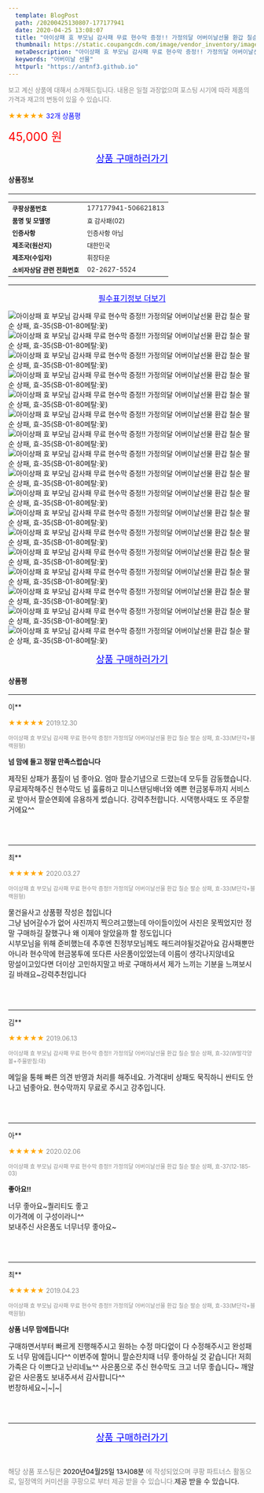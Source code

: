 ```yaml
---
  template: BlogPost
  path: /20200425130807-177177941
  date: 2020-04-25 13:08:07
  title: "아이상패 효 부모님 감사패 무료 현수막 증정!! 가정의달 어버이날선물 환갑 칠순 팔순 상패, 효-35(SB-01-80메탈:꽃)"
  thumbnail: https://static.coupangcdn.com/image/vendor_inventory/images/2019/01/16/10/6/0acd6cff-a8b6-42e2-8697-4236e2714154.jpg
  metaDescription: "아이상패 효 부모님 감사패 무료 현수막 증정!! 가정의달 어버이날선물 환갑 칠순 팔순 상패, 효-35(SB-01-80메탈:꽃),어버이날 선물"
  keywords: "어버이날 선물"
  httpurl: "https://antnf3.github.io"
---
```

  
<span style="color: #888;font-size:0.8rem">보고 계신 상품에 대해서 소개해드립니다.
내용은 일절 과장없으며 포스팅 시기에 따라 제품의 가격과 재고의 변동이 있을 수 있습니다.</span>
  
<span style="color: orange;">★★★★★</span> <span style="color: blue;font-size: 0.85rem;">32개 상품평</span>

<span style="font-size: 0.9rem"></span> 

<span style="color: red;font-size: 1.5rem;">45,000 원</span>



<p align="center"><a href="http://me2.do/FX3ceNQt" style="font-size: 1.2rem; color: blue;">상품 구매하러가기</a></p>

#### 상품정보

---

|                  |                       |
| ---------------- | --------------------- |
| **<span style="font-size:0.8rem;">쿠팡상품번호</span>** | <span style="font-size:0.8rem;">177177941-506621813</span> |
| **<span style="font-size:0.8rem;">품명 및 모델명</span>**    | <span style="font-size:0.8rem;">효 감사패(02)</span>        |
| **<span style="font-size:0.8rem;">인증사항</span>**    | <span style="font-size:0.8rem;">인증사항 아님</span>        |
| **<span style="font-size:0.8rem;">제조국(원산지)</span>**    | <span style="font-size:0.8rem;">대한민국</span>        |
| **<span style="font-size:0.8rem;">제조자(수입자)</span>**    | <span style="font-size:0.8rem;">휘장타운</span>        |
| **<span style="font-size:0.8rem;">소비자상담 관련 전화번호</span>**    | <span style="font-size:0.8rem;">02-2627-5524</span>        |

---

<p align="center"><a href="http://me2.do/FX3ceNQt" style="font-size: 1rem; color: blue;">필수표기정보 더보기</a></p>

![아이상패 효 부모님 감사패 무료 현수막 증정!! 가정의달 어버이날선물 환갑 칠순 팔순 상패, 효-35(SB-01-80메탈:꽃)](http://thumbnail7.coupangcdn.com/thumbnails/remote/q89/image/vendor_inventory/images/2018/12/20/15/8/7c0da034-5fdd-4fdd-ada7-251b9bf260c3.jpg)
![아이상패 효 부모님 감사패 무료 현수막 증정!! 가정의달 어버이날선물 환갑 칠순 팔순 상패, 효-35(SB-01-80메탈:꽃)](http://thumbnail8.coupangcdn.com/thumbnails/remote/q89/image/vendor_inventory/cd5f/f9c3529ba969062644633805018c5c88f5ffca8fcd71d9a0706cde9ffeee.jpg)
![아이상패 효 부모님 감사패 무료 현수막 증정!! 가정의달 어버이날선물 환갑 칠순 팔순 상패, 효-35(SB-01-80메탈:꽃)](http://thumbnail10.coupangcdn.com/thumbnails/remote/q89/image/vendor_inventory/fde2/3cbae2ffce84795e5ca5e2d65390dde7180bf1b5f442314aa09b905d908b.jpg)
![아이상패 효 부모님 감사패 무료 현수막 증정!! 가정의달 어버이날선물 환갑 칠순 팔순 상패, 효-35(SB-01-80메탈:꽃)](http://thumbnail6.coupangcdn.com/thumbnails/remote/q89/image/vendor_inventory/images/2019/01/16/10/4/d3a3e59a-fdba-42a9-b7fe-d86710ebdd26.jpg)
![아이상패 효 부모님 감사패 무료 현수막 증정!! 가정의달 어버이날선물 환갑 칠순 팔순 상패, 효-35(SB-01-80메탈:꽃)](http://thumbnail6.coupangcdn.com/thumbnails/remote/q89/image/vendor_inventory/e442/70de47ff468efa3af58c0807a833b173831babf4aed2fbfc97a6aa3432c2.jpg)
![아이상패 효 부모님 감사패 무료 현수막 증정!! 가정의달 어버이날선물 환갑 칠순 팔순 상패, 효-35(SB-01-80메탈:꽃)](http://thumbnail7.coupangcdn.com/thumbnails/remote/q89/image/vendor_inventory/5840/2f040e80b41d0948bcff286f9a39e339a5033f8c50341fc042efbbbe20d7.jpg)
![아이상패 효 부모님 감사패 무료 현수막 증정!! 가정의달 어버이날선물 환갑 칠순 팔순 상패, 효-35(SB-01-80메탈:꽃)](http://thumbnail7.coupangcdn.com/thumbnails/remote/q89/image/vendor_inventory/73c9/02ec8dff23af11abb1bcdf17c294e50de2ebc6ddbad9d67907c3e884a036.jpg)
![아이상패 효 부모님 감사패 무료 현수막 증정!! 가정의달 어버이날선물 환갑 칠순 팔순 상패, 효-35(SB-01-80메탈:꽃)](http://thumbnail6.coupangcdn.com/thumbnails/remote/q89/image/vendor_inventory/c330/54a8ebde5b013448ee5778400f9cc31ed2278dabc77fb9942703afd07f02.jpg)
![아이상패 효 부모님 감사패 무료 현수막 증정!! 가정의달 어버이날선물 환갑 칠순 팔순 상패, 효-35(SB-01-80메탈:꽃)](http://thumbnail10.coupangcdn.com/thumbnails/remote/q89/image/vendor_inventory/3c8f/aaaa907d9537a7f5b7e87925e014568470c0f026e9617d01e98df014911f.jpg)
![아이상패 효 부모님 감사패 무료 현수막 증정!! 가정의달 어버이날선물 환갑 칠순 팔순 상패, 효-35(SB-01-80메탈:꽃)](http://thumbnail9.coupangcdn.com/thumbnails/remote/q89/image/vendor_inventory/99c4/26c0f1a0f656953061b589c3c8f3aa01d6a086ba171fe94eee625f455b27.jpg)
![아이상패 효 부모님 감사패 무료 현수막 증정!! 가정의달 어버이날선물 환갑 칠순 팔순 상패, 효-35(SB-01-80메탈:꽃)](http://thumbnail10.coupangcdn.com/thumbnails/remote/q89/image/vendor_inventory/5adf/269ffb01fa6f342e917fedb008c464b8740f855284f4909f4f6b83a6aa4b.jpg)
![아이상패 효 부모님 감사패 무료 현수막 증정!! 가정의달 어버이날선물 환갑 칠순 팔순 상패, 효-35(SB-01-80메탈:꽃)](http://thumbnail9.coupangcdn.com/thumbnails/remote/q89/image/vendor_inventory/f7e7/d7d061c86aa352047ded990fa4f57c3925c97a244802c4b65ac49cc46a00.jpg)
![아이상패 효 부모님 감사패 무료 현수막 증정!! 가정의달 어버이날선물 환갑 칠순 팔순 상패, 효-35(SB-01-80메탈:꽃)](http://thumbnail8.coupangcdn.com/thumbnails/remote/q89/image/vendor_inventory/db12/86adbf9323815ddb237fcc1268c0365d54f22c937a23d55dc123a297babe.jpg)
![아이상패 효 부모님 감사패 무료 현수막 증정!! 가정의달 어버이날선물 환갑 칠순 팔순 상패, 효-35(SB-01-80메탈:꽃)](http://thumbnail6.coupangcdn.com/thumbnails/remote/q89/image/vendor_inventory/66e7/b064ba89e33e8ec98cc81994377f8dbd958ffab9702da4e29bd58562287a.jpg)
![아이상패 효 부모님 감사패 무료 현수막 증정!! 가정의달 어버이날선물 환갑 칠순 팔순 상패, 효-35(SB-01-80메탈:꽃)](http://thumbnail10.coupangcdn.com/thumbnails/remote/q89/image/vendor_inventory/3b21/b7c43c708c0d6a6c5e6a7d090d5073c01b7bc30776e75fea9551b91648ef.jpg)
![아이상패 효 부모님 감사패 무료 현수막 증정!! 가정의달 어버이날선물 환갑 칠순 팔순 상패, 효-35(SB-01-80메탈:꽃)](http://thumbnail8.coupangcdn.com/thumbnails/remote/q89/image/vendor_inventory/4bba/5ec15fc2d71e0aa59863ef960cd4d955bbbff224c857f78346cd04882724.jpg)
![아이상패 효 부모님 감사패 무료 현수막 증정!! 가정의달 어버이날선물 환갑 칠순 팔순 상패, 효-35(SB-01-80메탈:꽃)](http://thumbnail8.coupangcdn.com/thumbnails/remote/q89/image/vendor_inventory/9dd9/f9d9da22ea98c4b28c85aa840a2acc87fa3d873f6f3c46c5e31e3c506365.jpg)

<p align="center"><a href="http://me2.do/FX3ceNQt" style="font-size: 1.2rem; color: blue;">상품 구매하러가기</a></p>

#### 상품평
  
---
  
이**
    
<span style="color: orange;">★★★★★</span> <span style="font-size:0.8rem;color: #888;">2019.12.30</span>
    
<span style="color: #888;font-size:0.7rem">아이상패 효 부모님 감사패 무료 현수막 증정!! 가정의달 어버이날선물 환갑 칠순 팔순 상패, 효-33(M단각+블랙원형)</span>
    
<span style="font-size:0.85rem">**넘 맘에 들고 정말 만족스럽습니다**</span>
    
<span style="font-size: 0.9rem;">제작된 상패가 품질이 넘 좋아요. 엄마 팔순기념으로 드렸는데 모두들 감동했습니다. 무료제작해주신 현수막도 넘 훌륭하고 미니스탠딩배너와 예쁜 현금봉투까지 서비스로 받아서  팔순연회에 유용하게 썼습니다. 강력추천합니다. 시댁행사때도 또 주문할거에요^^</span>
    
<br>
<br>

---
  
최**
    
<span style="color: orange;">★★★★★</span> <span style="font-size:0.8rem;color: #888;">2020.03.27</span>
    
<span style="color: #888;font-size:0.7rem">아이상패 효 부모님 감사패 무료 현수막 증정!! 가정의달 어버이날선물 환갑 칠순 팔순 상패, 효-33(M단각+블랙원형)</span>
    

    
<span style="font-size: 0.9rem;">물건을사고 상품평 작성은 첨입니다<br/>그냥 넘어갈수가 없어 사진까지 찍으려고했는데 아이들이있어 사진은 못찍었지만 정말 구매하길 잘했구나 왜 이제야 알았을까 할 정도입니다 <br/>시부모님을 위해 준비했는데 추후엔 친정부모님께도 해드려야될것같아요 감사패뿐만아니라 현수막에 현금봉투에 또다른 사은품이있었는데 이름이 생각나지않네요 <br/>망설이고있다면 더이상 고민하지말고 바로 구매하셔서 제가 느끼는 기분을 느껴보시길 바래요~강력추천입니다</span>
    
<br>
<br>

---
  
김**
    
<span style="color: orange;">★★★★★</span> <span style="font-size:0.8rem;color: #888;">2019.06.13</span>
    
<span style="color: #888;font-size:0.7rem">아이상패 효 부모님 감사패 무료 현수막 증정!! 가정의달 어버이날선물 환갑 칠순 팔순 상패, 효-32(W팔각양볼+주물받침:대)</span>
    

    
<span style="font-size: 0.9rem;">메일을 통해 빠른 의견 반영과 처리를 해주네요. 가격대비 상패도 묵직하니 싼티도 안나고 넘좋아요. 현수막까지 무료로 주시고 강추입니다.</span>
    
<br>
<br>

---
  
아**
    
<span style="color: orange;">★★★★★</span> <span style="font-size:0.8rem;color: #888;">2020.02.06</span>
    
<span style="color: #888;font-size:0.7rem">아이상패 효 부모님 감사패 무료 현수막 증정!! 가정의달 어버이날선물 환갑 칠순 팔순 상패, 효-37(12-185-03)</span>
    
<span style="font-size:0.85rem">**좋아요!!**</span>
    
<span style="font-size: 0.9rem;">너무 좋아요~퀄리티도 좋고<br/>이가격에 이 구성이라니^^<br/>보내주신 사은품도 너무너무 좋아요~</span>
    
<br>
<br>

---
  
최**
    
<span style="color: orange;">★★★★★</span> <span style="font-size:0.8rem;color: #888;">2019.04.23</span>
    
<span style="color: #888;font-size:0.7rem">아이상패 효 부모님 감사패 무료 현수막 증정!! 가정의달 어버이날선물 환갑 칠순 팔순 상패, 효-33(M단각+블랙원형)</span>
    
<span style="font-size:0.85rem">**상품 너무 맘에듭니다!**</span>
    
<span style="font-size: 0.9rem;">구매하면서부터 빠르게 진행해주시고 원하는 수정 마다없이 다 수정해주시고 완성패도 너무 맘에듭니다^^  이번주에 할머니 팔순잔치때 너무 좋아하실 것 같습니다! 저희 가족은 다 이쁘다고 난리네뇨^^ 사은품으로 주신 현수막도 크고 너무 좋습니다~ 깨알같은 사은품도 보내주셔서 감사합니다^^ <br/>번창하세요~|~|~|</span>
    
<br>
<br>


  
---
  
<p align="center"><a href="http://me2.do/FX3ceNQt" style="font-size: 1.2rem; color: blue;">상품 구매하러가기</a></p>
  
<br>
  
<span style="font-size: 0.85rem; color: #888;">해당 상품 포스팅은 <span style="color: #000;"> 2020년04월25일 13시08분 </span> 에 작성되었으며 쿠팡 파트너스 활동으로, 일정액의 커미션을 쿠팡으로 부터 제공 받을 수 있습니다.</span>제공 받을 수 있습니다.</span>